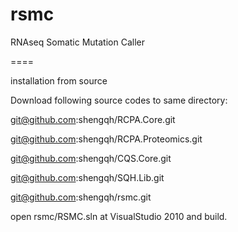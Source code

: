 rsmc
====

RNAseq Somatic Mutation Caller

====

installation from source

Download following source codes to same directory:

git@github.com:shengqh/RCPA.Core.git

git@github.com:shengqh/RCPA.Proteomics.git

git@github.com:shengqh/CQS.Core.git

git@github.com:shengqh/SQH.Lib.git

git@github.com:shengqh/rsmc.git

open rsmc/RSMC.sln at VisualStudio 2010 and build.
